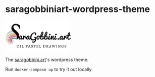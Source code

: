 # saragobbiniart-wordpress-theme

<img src="saragobbiniart-wordpress-theme/assets/images/logo.jpg" height="100">

The [saragobbini.art]()'s wordpress theme.

Run `docker-compose up` to try it out locally.